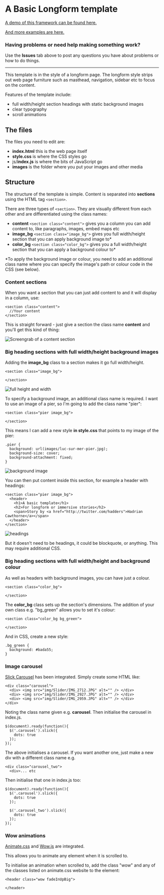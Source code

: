 
# A Basic Longform template

[A demo of this framework can be found here.](https://sheffieldjournalism.github.io/multimedia-template/)

[And more examples are here.](https://sheffieldjournalism.github.io/multimedia-template/examples.html)

### Having problems or need help making something work? 

Use the **Issues** tab above to post any questions you have about problems or how to do things.

---

This template is in the style of a longform page. The longform style strips out web page furniture such as masthead, navigation, sidebar etc to focus on the content.

Features of the template include:

- full width/height section headings with static background images
- clear typography
- scroll animations

## The files

The files you need to edit are:

- **index.html** this is the web page itself
- **style.css** is where the CSS styles go
- js/**index.js** is where the bits of JavaScript go
- **images** is the folder where you put your images and other media


## Structure

The structure of the template is simple. Content is separated into **sections** using the HTML tag ```<section>```.

There are three types of ```<section>```. They are visually different from each other and are differentiated using the class names:

- **content** ```<section class="content">``` gives you a column you can add content to, like paragraphs, images, embed maps etc
- **image_bg** ```<section class="image_bg">``` gives you full width/height section that you can apply background image to*
- **color_bg** ```<section class="color_bg">``` gives you a full width/height section that you can apply a background colour to*

*To apply the background image or colour, you need to add an additional class name where you can specify the image's path or colour code in the CSS (see below).

### Content sections

When you want a section that you can just add content to and it will display in a column, use:

```
<section class="content">
  //Your content
</section>
```

This is straight forward - just give a section the class name **content** and you'll get this kind of thing:

![Screengrab of a content section](https://github.com/SheffieldJournalism/Longfrom-template/raw/master/ReadmeFiles/dot-content.png)

### Big heading sections with full width/height background images

Adding the **image_bg** class to a section makes it go full width/height.

```
<section class="image_bg">

</section>
```
![full height and width](https://github.com/SheffieldJournalism/Longfrom-template/raw/master/ReadmeFiles/100vh.png)

To specify a background image, an additional class name is required. I want to use an image of a pier, so I'm going to add the class name "pier":

```
<section class="pier image_bg">

</section>
```
This means I can add a new style **in style.css** that points to my image of the pier:

```
.pier {
  background: url(images/luc-sur-mer-pier.jpg);
  background-size: cover;
  background-attachment: fixed;
}
```
![background image](https://github.com/SheffieldJournalism/Longfrom-template/raw/master/ReadmeFiles/bg-image.png)

You can then put content inside this section, for example a header with headings:
```
<section class="pier image_bg">
  <header>
    <h1>A basic template</h1>
    <h2>For longform or immersive stories</h2>
    <span>Story by <a href="http://twitter.com/hadders">Hadrian Cawthorne</a></span>
  </header>
</section>
```
![headings](https://github.com/SheffieldJournalism/Longfrom-template/raw/master/ReadmeFiles/headings.png)

But it doesn't need to be headings, it could be blockquote, or anything. This may require additional CSS.


### Big heading sections with full width/height and background colour

As well as headers with background images, you can have just a colour.

```
<section class="color_bg">

</section>
```
The **color_bg** class sets up the section's dimensions. The addition of your own class e.g. "bg_green" allows you to set it's colour:
```
<section class="color_bg bg_green">

</section>
```
And in CSS, create a new style:
```
.bg_green {
  background: #bada55;
}
```


### Image carousel
[Slick Carousel](http://kenwheeler.github.io/slick/) has been integrated. Simply create some HTML like:

```
<div class="carousel">
  <div> <img src="img/Slider/IMG_2712.JPG" alt="" /> </div>
  <div> <img src="img/Slider/IMG_2927.JPG" alt="" /> </div>
  <div> <img src="img/Slider/IMG_2959.JPG" alt="" /> </div>
</div>

```
Noting the class name given e.g. **carousel**. Then initialise the carousel in index.js.

```
$(document).ready(function(){
  $('.carousel').slick({
    dots: true
  });
});

```

The above initialises a carousel. If you want another one, just make a new div with a different class name e.g.

```
<div class="carousel_two">
  <div>... etc
```
Then initialise that one in index.js too:

```
$(document).ready(function(){
  $('.carousel').slick({
    dots: true
  });

  $('.carousel_two').slick({
    dots: true
  });
});

```


### Wow animations
[Animate.css](http://daneden.github.io/animate.css/) and [Wow.js](http://mynameismatthieu.com/WOW/) are integrated.

This allows you to animate any element when it is scrolled to.

To initialise an animation when scrolled to, add the class "wow" and any of the classes listed on animate.css website to the element:
```
<header class="wow fadeInUpBig">

</header>
```
